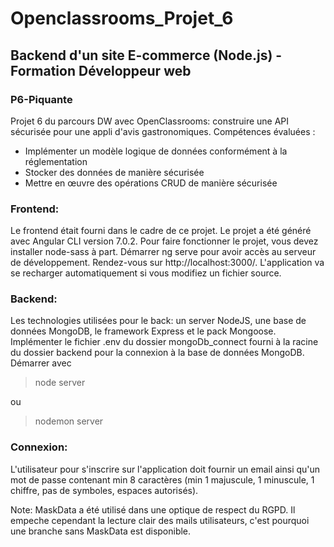 # Openclassrooms_Projet_6
## Backend d'un site E-commerce (Node.js) - Formation Développeur web

### P6-Piquante
Projet 6 du parcours DW avec OpenClassrooms: construire une API sécurisée pour une appli d'avis gastronomiques. 
Compétences évaluées : 
- Implémenter un modèle logique de données conformément à la réglementation
- Stocker des données de manière sécurisée
- Mettre en œuvre des opérations CRUD de manière sécurisée

### Frontend: 
Le frontend était fourni dans le cadre de ce projet. Le projet a été généré avec Angular CLI version 7.0.2. Pour faire fonctionner le projet, vous devez installer node-sass à part. Démarrer ng serve pour avoir accès au serveur de développement. Rendez-vous sur http://localhost:3000/. L'application va se recharger automatiquement si vous modifiez un fichier source.

### Backend:
Les technologies utilisées pour le back: un server NodeJS, une base de données MongoDB, le framework Express et le pack Mongoose. Implémenter le fichier .env du dossier mongoDb_connect fourni à la racine du dossier backend pour la connexion à la base de données MongoDB. Démarrer avec 
> node server 

ou 
> nodemon server

### Connexion:
L'utilisateur pour s'inscrire sur l'application doit fournir un email ainsi qu'un mot de passe contenant min 8 caractères (min 1 majuscule, 1 minuscule, 1 chiffre, pas de symboles, espaces autorisés).

Note: MaskData a été utilisé dans une optique de respect du RGPD. Il empeche cependant la lecture clair des mails utilisateurs, c'est pourquoi une branche sans MaskData est disponible.
